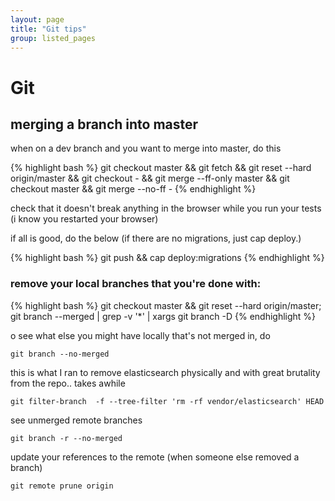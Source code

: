 ```yaml
---
layout: page
title: "Git tips"
group: listed_pages
---
```


# Git

## merging a branch into master


when on a dev branch and you want to merge into master, do this

{% highlight bash %}
git checkout master && git fetch && git reset --hard origin/master && git checkout - && git merge --ff-only master && git checkout master && git merge --no-ff -
{% endhighlight %}

check that it doesn't break anything in the browser while you run your tests (i know you restarted your browser)

if all is good, do the below (if there are no migrations, just cap deploy.)

{% highlight bash %}
 git push && cap deploy:migrations
{% endhighlight %}


### remove your local branches that you're done with:

{% highlight bash %}
 git checkout master && git reset --hard origin/master; git branch --merged | grep -v '*' | xargs git branch -D
{% endhighlight %}


 o see what else you might have locally that's not merged in, do

    git branch --no-merged

this is what I ran to remove elasticsearch physically and with great brutality from the repo.. takes awhile

    git filter-branch  -f --tree-filter 'rm -rf vendor/elasticsearch' HEAD

see unmerged remote branches

    git branch -r --no-merged

update your references to the remote (when someone else removed a branch)

    git remote prune origin
